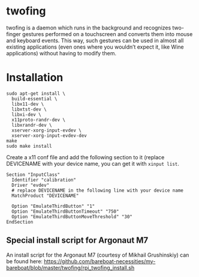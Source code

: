 # twofing

twofing is a daemon which runs in the background and recognizes two-finger gestures performed on a touchscreen and converts them into mouse and keyboard events. This way, such gestures can be used in almost all existing applications (even ones where you wouldn’t expect it, like Wine applications) without having to modify them.

# Installation

```
sudo apt-get install \
  build-essential \
  libx11-dev \
  libxtst-dev \
  libxi-dev \
  x11proto-randr-dev \
  libxrandr-dev \
  xserver-xorg-input-evdev \
  xserver-xorg-input-evdev-dev
make
sudo make install
```

Create a x11 conf file and add the following section to it (replace DEVICENAME with your device name, you can get it with `xinput list`.

```
Section "InputClass"
  Identifier "calibration"
  Driver "evdev"
  # replace DEVICENAME in the following line with your device name
  MatchProduct "DEVICENAME"

  Option "EmulateThirdButton" "1"
  Option "EmulateThirdButtonTimeout" "750"
  Option "EmulateThirdButtonMoveThreshold" "30"
EndSection
```
## Special install script for Argonaut M7
An install script for the Argonaut M7 (courtesy of Mikhail Grushinskiy) can be found here: https://github.com/bareboat-necessities/my-bareboat/blob/master/twofing/rpi_twofing_install.sh
